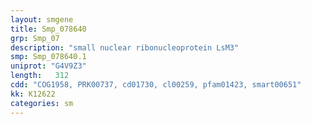 ```yaml
---
layout: smgene
title: Smp_078640
grp: Smp_07
description: "small nuclear ribonucleoprotein LsM3"
smp: Smp_078640.1
uniprot: "G4V9Z3"
length:   312
cdd: "COG1958, PRK00737, cd01730, cl00259, pfam01423, smart00651"
kk: K12622
categories: sm
---
```

